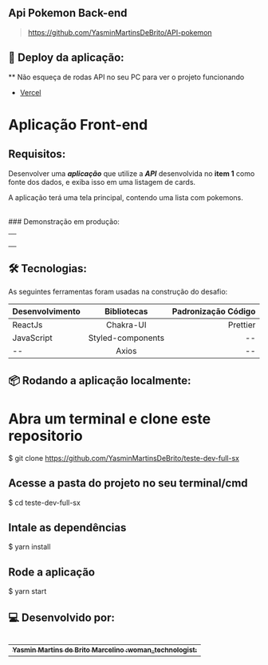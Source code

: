 ## Api Pokemon Back-end
>https://github.com/YasminMartinsDeBrito/API-pokemon

## 🚀 Deploy da aplicação:
** Não esqueça de rodas API no seu PC para ver o projeto funcionando
 - <a href="https://teste-dev-full-sx.vercel.app" target="_blank" >Vercel</a>


# Aplicação Front-end 
## Requisitos:
Desenvolver uma **_aplicação_** que utilize a **_API_** desenvolvida no **item 1** como fonte dos dados, e exiba isso em uma listagem de cards.

A aplicação terá uma tela principal, contendo uma lista com pokemons.

<br>
### Demonstração em produção:
<table align='center'>
    <tr>
    <td align='center'>
    <img src="https://user-images.githubusercontent.com/82226623/179501240-454ac11d-05c3-436f-8523-5661db90b4b3.png" alt=""/>
</tr>
<tr>
    <td align='center'>
    <img src="https://user-images.githubusercontent.com/82226623/179501169-d32ab709-3935-49cb-850b-05bf917ac0a3.png" alt=""/>
</tr>
<tr>
    <td align='center'>
    <img src="https://user-images.githubusercontent.com/82226623/179503977-ab23d9b1-fac9-4096-a257-d48cd5822e4d.png" alt=""/>
</tr>
<tr>
    <td align='center'>
    <img src="https://user-images.githubusercontent.com/82226623/179504060-25f165e7-52fd-4335-a838-90dfa1ce3f48.png" alt=""/>
</tr>
</table>

## 🛠 Tecnologias: 

As seguintes ferramentas foram usadas na construção do desafio:


| Desenvolvimento       | Bibliotecas           | Padronização Código  |
| ------------- |:-------------:| -----:|
| ReactJs      | Chakra-UI | Prettier |
| JavaScript      | Styled-components      |   --   |
|       --        |Axios|         --     | 

## :package: Rodando a aplicação localmente:

# Abra um terminal e clone este repositorio
$ git clone https://github.com/YasminMartinsDeBrito/teste-dev-full-sx

## Acesse a pasta do projeto no seu terminal/cmd
$ cd teste-dev-full-sx

## Intale as dependências
$ yarn install

## Rode a aplicação
$ yarn start


## 💻 Desenvolvido por:
  
   
<table align="left">
  <tr>
     <td align="center">
      <a href="https://github.com/YasminMartinsDeBrito">
        <sub>
          <b> Yasmin Martins de Brito Marcelino  :woman_technologist: </b>
        </sub>
      </a>       
  </tr>
</table>
